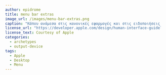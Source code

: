 ```yaml
---
author: epidrome
title: menu bar extras 
image_url: /images/menu-bar-extras.png
caption: "Κάπου ανάμεσα στις κανονικές εφαρμογές και στις ειδοποιήσεις που αυτές στέλνουν στον χρήστη μπορούμε να εντοπίσουμε ένα μεγάλο φάσμα από μίκρο-εφαρμογές που συνήθως εμφανίζονται στην άκρη της μπάρας εφαρμογών και παρέχουν σύντομες πληροφορίες ή την δυνατότητα για απευθείας πρόσβαση σε συχνές λειτουργίες, όπως είναι η κατάσταση του συστήματος, μηνύματα κειμένου, καιρός, ημερολόγιο, κτλ." 
license_url: "https://developer.apple.com/design/human-interface-guidelines/macos/extensions/menu-bar-extras/" 
license_text: Courtesy of Apple 
categories:
  - archetypes
  - output-device
tags:
  - Apple
  - Desktop 
  - Menu 
---
```

